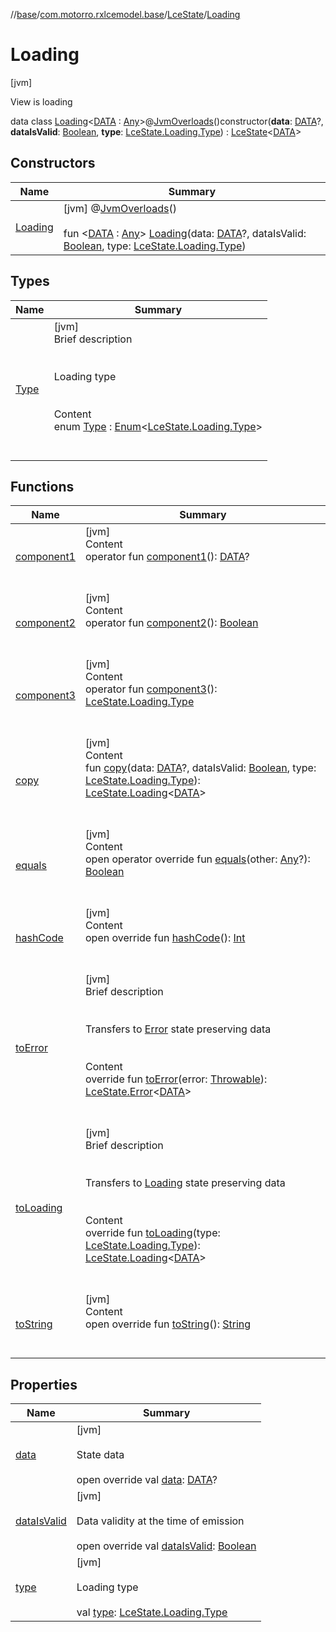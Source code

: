 //[base](../../../index.md)/[com.motorro.rxlcemodel.base](../../index.md)/[LceState](../index.md)/[Loading](index.md)



# Loading  
 [jvm] 

View is loading

data class [Loading](index.md)<[DATA](index.md) : [Any](https://kotlinlang.org/api/latest/jvm/stdlib/kotlin/-any/index.html)>@[JvmOverloads](https://kotlinlang.org/api/latest/jvm/stdlib/kotlin.jvm/-jvm-overloads/index.html)()constructor(**data**: [DATA](index.md)?, **dataIsValid**: [Boolean](https://kotlinlang.org/api/latest/jvm/stdlib/kotlin/-boolean/index.html), **type**: [LceState.Loading.Type](-type/index.md)) : [LceState](../index.md)<[DATA](index.md)>    


## Constructors  
  
|  Name|  Summary| 
|---|---|
| [Loading](-loading.md)|  [jvm] @[JvmOverloads](https://kotlinlang.org/api/latest/jvm/stdlib/kotlin.jvm/-jvm-overloads/index.html)()  <br>  <br>fun <[DATA](index.md) : [Any](https://kotlinlang.org/api/latest/jvm/stdlib/kotlin/-any/index.html)> [Loading](-loading.md)(data: [DATA](index.md)?, dataIsValid: [Boolean](https://kotlinlang.org/api/latest/jvm/stdlib/kotlin/-boolean/index.html), type: [LceState.Loading.Type](-type/index.md))   <br>


## Types  
  
|  Name|  Summary| 
|---|---|
| [Type](-type/index.md)| [jvm]  <br>Brief description  <br><br><br>Loading type<br><br>  <br>Content  <br>enum [Type](-type/index.md) : [Enum](https://kotlinlang.org/api/latest/jvm/stdlib/kotlin/-enum/index.html)<[LceState.Loading.Type](-type/index.md)>   <br><br><br>


## Functions  
  
|  Name|  Summary| 
|---|---|
| [component1](component1.md)| [jvm]  <br>Content  <br>operator fun [component1](component1.md)(): [DATA](index.md)?  <br><br><br>
| [component2](component2.md)| [jvm]  <br>Content  <br>operator fun [component2](component2.md)(): [Boolean](https://kotlinlang.org/api/latest/jvm/stdlib/kotlin/-boolean/index.html)  <br><br><br>
| [component3](component3.md)| [jvm]  <br>Content  <br>operator fun [component3](component3.md)(): [LceState.Loading.Type](-type/index.md)  <br><br><br>
| [copy](copy.md)| [jvm]  <br>Content  <br>fun [copy](copy.md)(data: [DATA](index.md)?, dataIsValid: [Boolean](https://kotlinlang.org/api/latest/jvm/stdlib/kotlin/-boolean/index.html), type: [LceState.Loading.Type](-type/index.md)): [LceState.Loading](index.md)<[DATA](index.md)>  <br><br><br>
| [equals](https://kotlinlang.org/api/latest/jvm/stdlib/kotlin/-any/equals.html)| [jvm]  <br>Content  <br>open operator override fun [equals](https://kotlinlang.org/api/latest/jvm/stdlib/kotlin/-any/equals.html)(other: [Any](https://kotlinlang.org/api/latest/jvm/stdlib/kotlin/-any/index.html)?): [Boolean](https://kotlinlang.org/api/latest/jvm/stdlib/kotlin/-boolean/index.html)  <br><br><br>
| [hashCode](https://kotlinlang.org/api/latest/jvm/stdlib/kotlin/-any/hash-code.html)| [jvm]  <br>Content  <br>open override fun [hashCode](https://kotlinlang.org/api/latest/jvm/stdlib/kotlin/-any/hash-code.html)(): [Int](https://kotlinlang.org/api/latest/jvm/stdlib/kotlin/-int/index.html)  <br><br><br>
| [toError](../to-error.md)| [jvm]  <br>Brief description  <br><br><br>Transfers to [Error](../-error/index.md) state preserving data<br><br>  <br>Content  <br>override fun [toError](../to-error.md)(error: [Throwable](https://kotlinlang.org/api/latest/jvm/stdlib/kotlin/-throwable/index.html)): [LceState.Error](../-error/index.md)<[DATA](index.md)>  <br><br><br>
| [toLoading](../to-loading.md)| [jvm]  <br>Brief description  <br><br><br>Transfers to [Loading](index.md) state preserving data<br><br>  <br>Content  <br>override fun [toLoading](../to-loading.md)(type: [LceState.Loading.Type](-type/index.md)): [LceState.Loading](index.md)<[DATA](index.md)>  <br><br><br>
| [toString](https://kotlinlang.org/api/latest/jvm/stdlib/kotlin/-any/to-string.html)| [jvm]  <br>Content  <br>open override fun [toString](https://kotlinlang.org/api/latest/jvm/stdlib/kotlin/-any/to-string.html)(): [String](https://kotlinlang.org/api/latest/jvm/stdlib/kotlin/-string/index.html)  <br><br><br>


## Properties  
  
|  Name|  Summary| 
|---|---|
| [data](index.md#com.motorro.rxlcemodel.base/LceState.Loading/data/#/PointingToDeclaration/)|  [jvm] <br><br>State data<br><br>open override val [data](index.md#com.motorro.rxlcemodel.base/LceState.Loading/data/#/PointingToDeclaration/): [DATA](index.md)?   <br>
| [dataIsValid](index.md#com.motorro.rxlcemodel.base/LceState.Loading/dataIsValid/#/PointingToDeclaration/)|  [jvm] <br><br>Data validity at the time of emission<br><br>open override val [dataIsValid](index.md#com.motorro.rxlcemodel.base/LceState.Loading/dataIsValid/#/PointingToDeclaration/): [Boolean](https://kotlinlang.org/api/latest/jvm/stdlib/kotlin/-boolean/index.html)   <br>
| [type](index.md#com.motorro.rxlcemodel.base/LceState.Loading/type/#/PointingToDeclaration/)|  [jvm] <br><br>Loading type<br><br>val [type](index.md#com.motorro.rxlcemodel.base/LceState.Loading/type/#/PointingToDeclaration/): [LceState.Loading.Type](-type/index.md)   <br>

